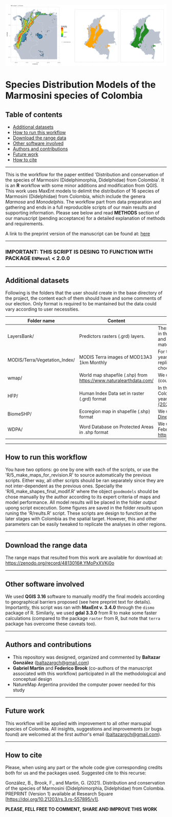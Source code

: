 ![](images/readme_image.png)

# Species Distribution Models of the Marmosini species of Colombia

## Table of contents
* [Additional datasets](#additional-datasets)
* [How to run this workflow](#how-to-run-this-workflow)
* [Download the range data](#download-the-range-data)
* [Other software involved](#other-software-involved)
* [Authors and contributions](#authors-and-contributions)
* [Future work](#future-work)
* [How to cite](#how-to-cite)

---

This is the workflow for the paper entitled 'Distribution and conservation of the species of Marmosini (Didelphimorphia, Didelphidae) from Colombia'. It is an **R** workflow with some minor additions and modification from QGIS. This work uses MaxEnt models to delimit the distribution of 16 species of Marmosini (Didelphidae) from Colombia, which include the genera *Marmosa* and *Monodelphis*. The workflow part from data preparation and gathering and ends in a full reproducible scripts of our main results and supporting information. Please see below and read **METHODS** section of our manuscript (pending acceptance) for a detailed explanation of methods and requirements. 

A link to the preprint version of the manuscript can be found at: [here](https://doi.org/10.21203/rs.3.rs-557895/v1)

---

### **IMPORTANT:** THIS SCRIPT IS DESING TO FUNCTION WITH PACKAGE `ENMeval` < 2.0.0 

---

## Additional datasets

Following is the folders that the user should create in the base directory of the project, the content each of them should have and some comments of our election. Only format is required to be mantained but the data could vary according to user necessities. 

|Folder name | Content | Comments |
| --- | --- | ---- |
| LayersBank/ | Predictors rasters (.grd) layers. | These layers should be aligned in the same origin and extent, and their resolution should match at ~1 km² |
| MODIS/Terra/Vegetation_Index/ | MODIS Terra images of MOD13A3 1km Monthly | For this data set we used the year 2000, but people replicating this work could choose any year |
|wmap/ | World map shapefile (.shp) from https://www.naturalearthdata.com/ | We used the 10 m level 0 (country level) data set |
| HFP/ | Human Index Data set in raster (.grd) format | In this case we used a Colombian HFP index for the year 2015 by [Correa Ayram et al. (2020)](https://www.sciencedirect.com/science/article/abs/pii/S1470160X20305677) |
| BiomeSHP/ | Ecoregion map in shapefile (.shp) format | We used the dataset by [Dinerstein et al. (2017)](https://academic.oup.com/bioscience/article/67/6/534/3102935) |
| WDPA/ | Word Database on Protected Areas in .shp format | We used the dataset from February 2021, available at https://www.protectedplanet.net/ |

---

## How to run this workflow
You have two options: go one by one with each of the scripts, or use the 'R/5_make_maps_for_revision.R' to source automatically the previous scripts. Either way, all other scripts should be ran separately since they are not inter-dependent as the previous ones. Specially the 'R/6_make_shapes_final_modif.R' where the object `goodmodels` should be chose manually by the author according to its expert criteria of maps and model performance. All model results will be placed in the folder *output* upong script excecution. Some figures are saved in the folder *results* upon runing the 'R/reults.R' script. These scripts are design to function at the later stages with Colombia as the spatial target. However, this and other parameters can be easily tweaked to replicate the analyses in other regions.

---

## Download the range data
The range maps that resulted from this work are available for download at: https://zenodo.org/record/4813016#.YMoPxXVKj0o

---

## Other software involved
We used **QGIS 3.16** software to manually modify the final models according to geographical barriers proposed (see here preprint text for details). Importantly, this script was ran with **MaxEnt v. 3.4.0** through the `dismo` package of R. Similarly, we used **gdal 3.3.0** from R to make some faster calculations (compared to the package `raster` from R, but note that `terra` package has overcome these caveats too).

---


## Authors and contributions
* This repository was designed, organized and commented by **Baltazar González** (baltazargch@gmail.com)
* **Gabriel Martin** and **Federico Brook** (co-authors of the manuscript associated with this workflow) participated in all the methodological and conceptual design
* NatureMap Argentina provided the computer power needed for this study

---


## Future work
This workflow will be applied with improvement to all other marsupial species of Colombia. All insights, suggestions and improvements (or bugs found) are welcomed at the first author's email (baltazargch@gmail.com).

---

## How to cite
Please, when using any part or the whole code give corresponding credits both for us and the packages used. Suggested cite to this recurse:

González, B., Brook, F., and Martin, G. (2021). Distribution and conservation of the species of Marmosini (Didelphimorphia, Didelphidae) from Colombia. PREPRINT (Version 1) available at Research Square [https://doi.org/10.21203/rs.3.rs-557895/v1].

**PLEASE, FELL FREE TO COMMENT, SHARE AND IMPROVE THIS WORK**
